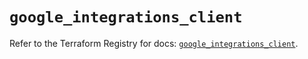 # `google_integrations_client`

Refer to the Terraform Registry for docs: [`google_integrations_client`](https://registry.terraform.io/providers/hashicorp/google/6.47.0/docs/resources/integrations_client).
